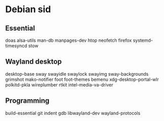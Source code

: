 # Debian sid

## Essential
doas alsa-utils man-db manpages-dev
htop neofetch firefox systemd-timesyncd stow

## Wayland desktop
desktop-base sway swayidle swaylock swayimg sway-backgrounds grimshot mako-notifier foot foot-themes bemenu
xdg-desktop-portal-wlr polkitd-pkla wireplumber rtkit
intel-media-va-driver

## Programming
build-essential git indent gdb
libwayland-dev wayland-protocols
